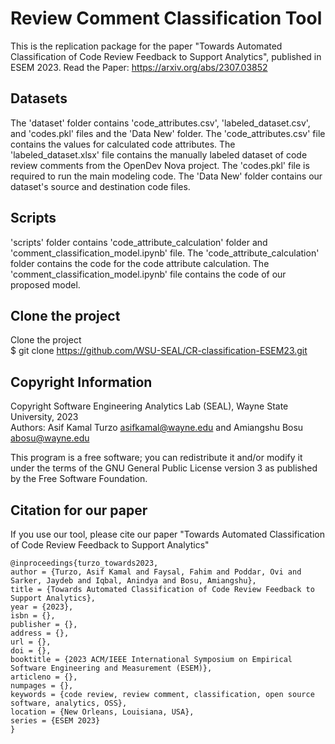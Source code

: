 # Review Comment Classification Tool
This is the replication package for the paper "Towards Automated Classification of Code Review Feedback to Support Analytics", published in ESEM 2023.
Read the Paper: https://arxiv.org/abs/2307.03852


## Datasets
The 'dataset' folder contains 'code_attributes.csv', 'labeled_dataset.csv', and 'codes.pkl' files and the 'Data New' folder. The 'code_attributes.csv' file contains the values for calculated code attributes. The 'labeled_dataset.xlsx' file contains the manually labeled dataset of code review comments from the OpenDev Nova project. The 'codes.pkl' file is required to run the main modeling code. The 'Data New' folder contains our dataset's source and destination code files.

## Scripts
'scripts' folder contains 'code_attribute_calculation' folder and 'comment_classification_model.ipynb' file. The 'code_attribute_calculation' folder contains the code for the code attribute calculation. The 'comment_classification_model.ipynb' file contains the code of our proposed model.

## Clone the project
Clone the project </br>
$ git clone https://github.com/WSU-SEAL/CR-classification-ESEM23.git

## Copyright Information
Copyright Software Engineering Analytics Lab (SEAL), Wayne State University, 2023 </br>
Authors: Asif Kamal Turzo <asifkamal@wayne.edu> and Amiangshu Bosu <abosu@wayne.edu> </br>

This program is a free software; you can redistribute it and/or
modify it under the terms of the GNU General Public License
version 3 as published by the Free Software Foundation.

## Citation for our paper
If you use our tool, please cite our paper "Towards Automated Classification of Code Review Feedback to Support Analytics"
```
@inproceedings{turzo_towards2023,
author = {Turzo, Asif Kamal and Faysal, Fahim and Poddar, Ovi and Sarker, Jaydeb and Iqbal, Anindya and Bosu, Amiangshu},
title = {Towards Automated Classification of Code Review Feedback to Support Analytics},
year = {2023},
isbn = {},
publisher = {},
address = {},
url = {},
doi = {},
booktitle = {2023 ACM/IEEE International Symposium on Empirical Software Engineering and Measurement (ESEM)},
articleno = {},
numpages = {},
keywords = {code review, review comment, classification, open source software, analytics, OSS},
location = {New Orleans, Louisiana, USA},
series = {ESEM 2023}
}
```
